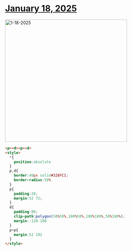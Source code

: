# [January 18, 2025](https://cssbattle.dev/play/9MfUEJSgAzQBChpzEB7Z)

<img src="https://firebasestorage.googleapis.com/v0/b/cssbattleapp.appspot.com/o/user%2Fe6YbeBahWNPT7VpE2rE2p85byxa2%2Ftargets%2Ftarget_9fPM3V0@2x.png?alt=media" width="400" alt="1-18-2025" />

```html
<p><d><p><d>
<style>
  *{
    position:absolute
  }
  p,d{
    border:40px solid#328FC1;
    border-radius:50%
  }
  p{
    padding:20;
    margin:52 72;
  }
  d{
    padding:80;
    clip-path:polygon(50%50%,100%50%,100%100%,50%100%);
    margin:-120-180
  }
  p+p{
    margin:52 192
  }
</style>
```
